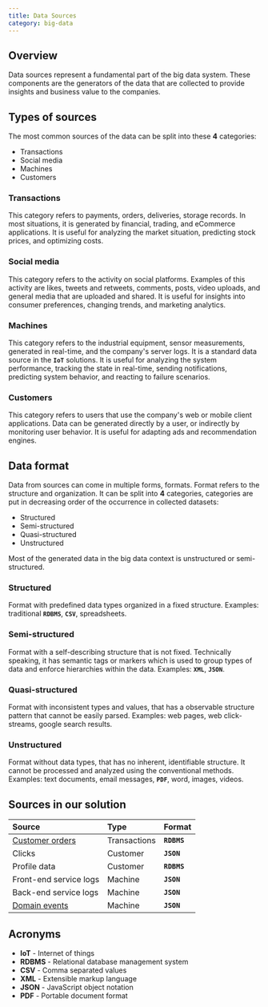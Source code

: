 ```yaml
---
title: Data Sources
category: big-data
---
```



## Overview

Data sources represent a fundamental part of the big data system. These components are the generators of the data that are collected to provide insights and business value to the companies.

## Types of sources

The most common sources of the data can be split into these **4** categories:

* Transactions
* Social media
* Machines
* Customers

### Transactions

This category refers to payments, orders, deliveries, storage records. In most situations, it is generated by financial, trading, and eCommerce applications. It is useful for analyzing the market situation, predicting stock prices, and optimizing costs.

### Social media

This category refers to the activity on social platforms. Examples of this activity are likes, tweets and retweets, comments, posts, video uploads, and general media that are uploaded and shared. It is useful for insights into consumer preferences, changing trends, and marketing analytics.

### Machines

This category refers to the industrial equipment, sensor measurements, generated in real-time, and the company's server logs. It is a standard data source in the **`IoT`** solutions. It is useful for analyzing the system performance, tracking the state in real-time, sending notifications, predicting system behavior, and reacting to failure scenarios.

### Customers

This category refers to users that use the company's web or mobile client applications. Data can be generated directly by a user, or indirectly by monitoring user behavior. It is useful for adapting ads and recommendation engines.

## Data format

Data from sources can come in multiple forms, formats. Format refers to the structure and organization. It can be split into **4** categories, categories are put in decreasing order of the occurrence in collected datasets:

* Structured 
* Semi-structured
* Quasi-structured
* Unstructured

Most of the generated data in the big data context is unstructured or semi-structured.

### Structured

Format with predefined data types organized in a fixed structure. Examples: traditional **`RDBMS`**, **`CSV`**, spreadsheets.

### Semi-structured

Format with a self-describing structure that is not fixed. Technically speaking, it has semantic tags or markers which is used to group types of data and enforce hierarchies within the data. Examples: **`XML`**, **`JSON`**.

### Quasi-structured

Format with inconsistent types and values, that has a observable structure pattern that cannot be easily parsed. Examples: web pages, web click-streams, google search results.

### Unstructured

Format without data types, that has no inherent, identifiable structure. It cannot be processed and analyzed using the conventional methods. Examples: text documents, email messages, **`PDF`**, word, images, videos.

## Sources in our solution

| Source | Type | Format |
| :--- | :--- | :--- |
| [Customer orders](../business-analysis/domain.md#domain-entities) | Transactions | **`RDBMS`** |
| Clicks | Customer | **`JSON`** |
| Profile data | Customer | **`RDBMS`** |
| Front-end service logs | Machine | **`JSON`** |
| Back-end service logs | Machine | **`JSON`** |
| [Domain events](../business-analysis/domain.md#domain-events) | Machine | **`JSON`** |

## Acronyms

* **IoT** - Internet of things
* **RDBMS** - Relational database management system
* **CSV** - Comma separated values
* **XML** - Extensible markup language
* **JSON** - JavaScript object notation
* **PDF** - Portable document format

